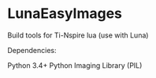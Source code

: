 # LunaEasyImages
Build tools for Ti-Nspire lua (use with Luna)


Dependencies:

Python 3.4+
Python Imaging Library (PIL)